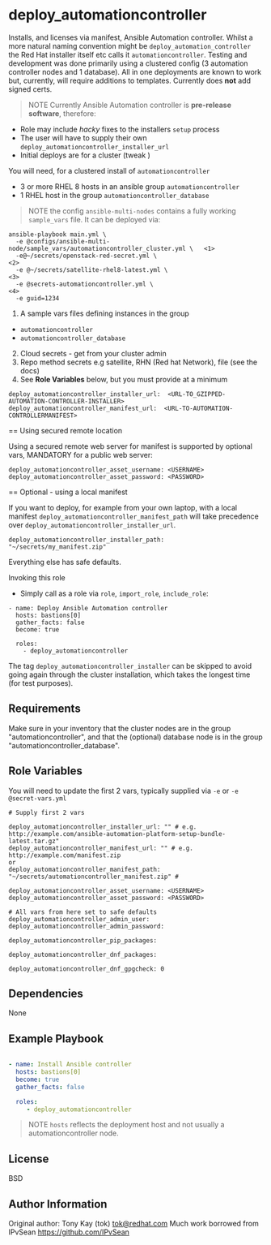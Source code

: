 deploy_automationcontroller
=========

Installs, and licenses via manifest, Ansible Automation controller.
Whilst a more natural naming convention might be `deploy_automation_controller` the Red Hat installer itself etc calls it `automationcontroller`.
Testing and development was done primarily using a clustered config (3 automation controller nodes and 1 database).
All in one deployments are known to work but, currently, will require additions to templates.
Currently does **not** add signed certs.


> NOTE
Currently Ansible Automation controller is **pre-release software**, therefore:
- Role may include _hacky_ fixes to the installers `setup` process
- The user will have to supply their own `deploy_automationcontroller_installer_url`
- Initial deploys are for a cluster (tweak )

You will need, for a clustered install of `automationcontroller`
- 3 or more RHEL 8 hosts in an ansible group `automationcontroller`
- 1 RHEL host in the group `automationcontroller_database`

> NOTE the config `ansible-multi-nodes` contains a fully working `sample_vars` file.
It can be deployed via:

```
ansible-playbook main.yml \
  -e @configs/ansible-multi-node/sample_vars/automationcontroller_cluster.yml \   <1>
  -e@~/secrets/openstack-red-secret.yml \                                        <2>
  -e @~/secrets/satellite-rhel8-latest.yml \                                     <3>
  -e @secrets-automationcontroller.yml \                                         <4>
  -e guid=1234
```

1. A sample vars files defining instances in the group
* `automationcontroller`
* `automationcontroller_database`
2. Cloud secrets - get from your cluster admin
3. Repo method secrets e.g satellite, RHN (Red hat Network), file (see the docs)
4. See **Role Variables** below, but you must provide at a minimum

```
deploy_automationcontroller_installer_url:  <URL-TO_GZIPPED-AUTOMATION-CONTROLLER-INSTALLER>
deploy_automationcontroller_manifest_url:  <URL-TO-AUTOMATION-CONTROLLERMANIFEST>
```

== Using secured remote location

Using a secured remote web server for manifest is supported by optional vars, MANDATORY for a public web server:

```
deploy_automationcontroller_asset_username: <USERNAME>
deploy_automationcontroller_asset_password: <PASSWORD>
```

== Optional - using a local manifest

If you want to deploy, for example from your own laptop, with a local manifest `deploy_automationcontroller_manifest_path` will take precedence over `deploy_automationcontroller_installer_url`.

```
deploy_automationcontroller_installer_path: "~/secrets/my_manifest.zip"
```


Everything else has safe defaults.

Invoking this role

* Simply call as a role via `role`, `import_role`, `include_role`:

```
- name: Deploy Ansible Automation controller
  hosts: bastions[0]
  gather_facts: false
  become: true

  roles:
    - deploy_automationcontroller
```

The tag `deploy_automationcontroller_installer` can be skipped to avoid going again through the cluster installation, which takes the longest time (for test purposes).

Requirements
------------

Make sure in your inventory that the cluster nodes are in the group "automationcontroller", and that the (optional) database node is in the group "automationcontroller_database".

Role Variables
--------------

You will need to update the first 2 vars, typically supplied via `-e` or `-e @secret-vars.yml`

```
# Supply first 2 vars

deploy_automationcontroller_installer_url: "" # e.g. http://example.com/ansible-automation-platform-setup-bundle-latest.tar.gz"
deploy_automationcontroller_manifest_url: "" # e.g. http://example.com/manifest.zip
or
deploy_automationcontroller_manifest_path: "~/secrets/automationcontroller_manifest.zip" #

deploy_automationcontroller_asset_username: <USERNAME>
deploy_automationcontroller_asset_password: <PASSWORD>

# All vars from here set to safe defaults
deploy_automationcontroller_admin_user:
deploy_automationcontroller_admin_password:

deploy_automationcontroller_pip_packages:

deploy_automationcontroller_dnf_packages:

deploy_automationcontroller_dnf_gpgcheck: 0

```

Dependencies
------------

None

Example Playbook
----------------

```yaml

- name: Install Ansible controller
  hosts: bastions[0]
  become: true
  gather_facts: false

  roles:
     - deploy_automationcontroller
```

> NOTE `hosts` reflects the deployment host and not usually a automationcontroller node.

License
-------

BSD

Author Information
------------------

Original author: Tony Kay (tok) tok@redhat.com
Much work borrowed from IPvSean https://github.com/IPvSean
